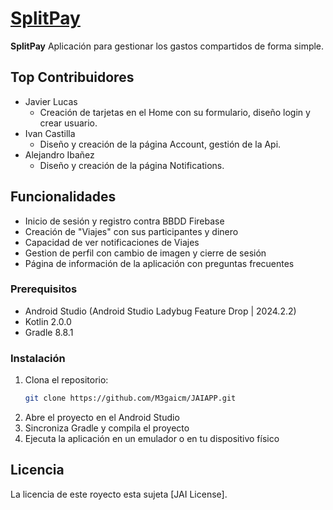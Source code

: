 # [SplitPay](https://github.com/M3gaicm/JAIAPP.git)

**SplitPay** Aplicación para gestionar los gastos compartidos de forma simple.

## Top Contribuidores

- Javier Lucas
   - Creación de tarjetas en el Home con su formulario, diseño login y crear usuario.
- Ivan Castilla
   - Diseño y creación de la página Account, gestión de la Api.
- Alejandro Ibañez
   - Diseño y creación de la página Notifications.


## Funcionalidades
- Inicio de sesión y registro contra BBDD Firebase 
- Creación de "Viajes" con sus participantes y dinero
- Capacidad de ver notificaciones de Viajes
- Gestion de perfil con cambio de imagen y cierre de sesión
- Página de información de la aplicación con preguntas frecuentes


### Prerequisitos
- Android Studio (Android Studio Ladybug Feature Drop | 2024.2.2)
- Kotlin 2.0.0
- Gradle 8.8.1

### Instalación
1. Clona el repositorio:
   ```bash
   git clone https://github.com/M3gaicm/JAIAPP.git
   ```
2. Abre el proyecto en el Android Studio
3. Sincroniza Gradle y compila el proyecto
4. Ejecuta la aplicación en un emulador o en tu dispositivo físico

## Licencia
La licencia de este royecto esta sujeta [JAI License].
